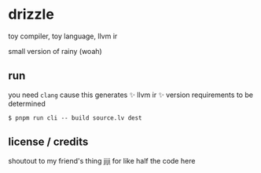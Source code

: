 # drizzle

toy compiler, toy language, llvm ir

small version of rainy (woah)

## run

you need `clang` cause this generates :sparkles: llvm ir :sparkles:
version requirements to be determined

```
$ pnpm run cli -- build source.lv dest
```

## license / credits

shoutout to my friend's thing [jiji] for like half the code here

[jiji]: https://github.com/unleashy/jiji/
